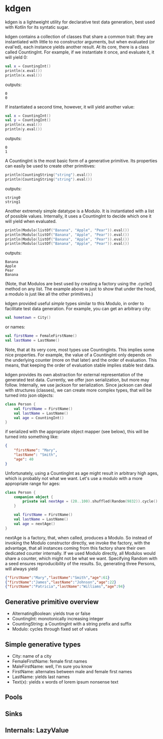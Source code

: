 # kdgen
kdgen is a lightweight utility for declarative test data generation, best used
with Kotlin for its syntatic sugar.

kdgen contains a collection of classes that share a common trait: they are
instantiated with little to no constructor arguments, but when evaluated (or
eval'ed), each instance yields another result. At its core, there is a class
called CountingInt. For example, if we instantiate it once, and evaluate it, it
will yield 0:

```kotlin
val x = CountingInt()
println(x.eval())
println(x.eval())
```

outputs:

```
0
0
```

If instantiated a second time, however, it will yield another value:

```kotlin
val x = CountingInt()
val y = CountingInt()
println(x.eval())
println(y.eval())
```

outputs:

```
0
1
```


A CountingInt is the most basic form of a generative primitive. Its properties
can easily be used to create other primitives:

```kotlin
println(CountingString("string").eval())
println(CountingString("string").eval())
```

outputs:

```
string0
string1
```


Another extremely simple datatype is a Modulo. It is instantiated with a list
of possible values. Internally, it uses a CountingInt to decide which one it
will yield when evaluated.

```kotlin
println(Modulo(listOf("Banana", "Apple", "Pear")).eval())
println(Modulo(listOf("Banana", "Apple", "Pear")).eval())
println(Modulo(listOf("Banana", "Apple", "Pear")).eval())
println(Modulo(listOf("Banana", "Apple", "Pear")).eval())
```

outputs:

```
Banana
Apple
Pear
Banana
```

(Note, that Modulos are best used by creating a factory using the .cycle()
method on any list. The example above is just to show that under the hood, a
modulo is just like all the other primitives.)

kdgen provided useful *simple* types similar to this Modulo, in order to
facilitate test data generation. For example, you can get an arbitrary city:

```kotlin
val hometown = City()
```

or names:

```kotlin
val firstName = FemaleFirstName()
val lastName = LastName()
```


Note, that at its very core, most types use CountingInts. This implies some
nice properties. For example, the value of a CountingInt only depends on the
underlying counter (more on that later) and the order of evaluation. This
means, that keeping the order of evaluation stable implies stable test data.

kdgen provides its own abstraction for external representation of the generated
test data. Currently, we offer json serialization, but more may follow.
Internally, we use jackson for serialization. Since jackson can deal with
structures (classes), we can create more complex types, that will be turned
into json objects:

```kotlin
class Person {
    val firstName = FirstName()
    val lastName = LastName()
    val age = CountingInt()
}
```

if serialized with the appropriate object mapper (see below), this will be
turned into something like:

```json
{
    "firstName": "Mary",
    "lastName": "Smith",
    "age": 40
}
```


Unfortunately, using a CountingInt as age might result in arbitrary high ages,
which is probably not what we want. Let's use a modulo with a more appropriate
range for ages:

```kotlin
class Person {
    companion object {
        private val nextAge = (20..100).shuffled(Random(9832)).cycle()
    }

    val firstName = FirstName()
    val lastName = LastName()
    val age = nextAge()
}
```

nextAge is a factory, that, when called, produces a Modulo. So instead of
invoking the Modulo constructor directly, we invoke the factory, with the
advantage, that all instances coming from this factory share their own
dedicated counter internally. If we used Modulo directly, all Modulos would
share a counter, which might not be what we want. Specifying Random with a seed
ensures reproducibility of the results. So, generating three Persons, will
always yield

```json
{"firstName":"Mary","lastName":"Smith","age":61}
{"firstName":"James","lastName":"Johnson","age":22}
{"firstName":"Patricia","lastName":"Williams","age":94}
```
## Generative primitive overview

* AlternatingBoolean: yields true or false
* CountingInt: monotonically increasing integer
* CountingString: a CountingInt with a string prefix and suffix
* Modulo: cycles through fixed set of values

## Simple generative types
* City: name of a city
* FemaleFirstName: female first names
* MaleFirstName: well, I'm sure you know
* FirstName: alternates between male and female first names
* LastName: yields last names
* Text(x): yields x words of lorem ipsum nonsense text

## Pools

## Sinks

## Internals: LazyValue

